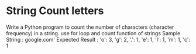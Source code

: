 # String Count letters
Write a Python program to count the number of characters 
(character frequency) in a string.
 use for loop and count function of strings
Sample String : google.com'
Expected Result : 'o': 3, 'g': 2, '.': 1, 'e': 1, 'l': 1, 'm': 1, 'c': 1
